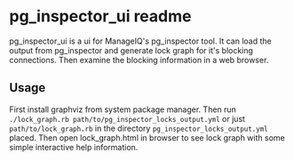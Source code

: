 # pg_inspector_ui readme

pg_inspector_ui is a ui for ManageIQ's pg_inspector tool. It can load the output from pg_inspector and generate lock graph for it's blocking connections. Then examine the blocking information in a web browser.

## Usage

First install graphviz from system package manager. Then run `./lock_graph.rb path/to/pg_inspector_locks_output.yml` or just `path/to/lock_graph.rb` in the directory `pg_inspector_locks_output.yml` placed. Then open lock_graph.html in browser to see lock graph with some simple interactive help information.

